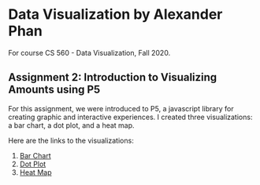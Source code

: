 # Data Visualization by Alexander Phan

For course CS 560 - Data Visualization, Fall 2020. 

## Assignment 2: Introduction to Visualizing Amounts using P5

For this assignment, we were introduced to P5, a javascript library for creating graphic and interactive experiences. I created three visualizations: a bar chart, a dot plot, and a heat map.

Here are the links to the visualizations:
1. [Bar Chart](https://bl.ocks.org/Alexander-Phan/raw/438ac84c4ec2dd99914da43dbb7dcebc/)
2. [Dot Plot](https://bl.ocks.org/Alexander-Phan/raw/e024d844c4e15856f833fb94875eba04/)
3. [Heat Map](https://bl.ocks.org/Alexander-Phan/raw/369a83d07dbee7e496d5cb7e1ec73858/)
